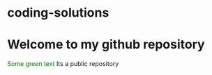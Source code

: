 # coding-solutions
<html>
  <h1> Welcome to my github repository </h1>
<font color="green"> Some green text </font>
  Its a public repository <br> 
  
</html>
</html>

